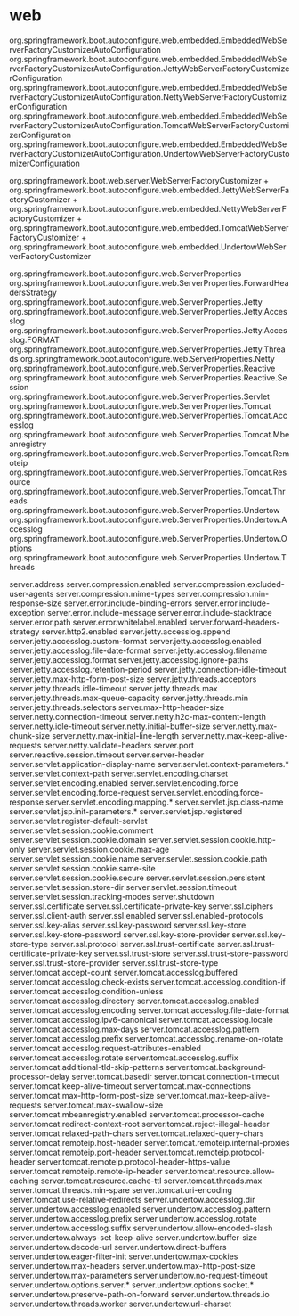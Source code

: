 # web




org.springframework.boot.autoconfigure.web.embedded.EmbeddedWebServerFactoryCustomizerAutoConfiguration
org.springframework.boot.autoconfigure.web.embedded.EmbeddedWebServerFactoryCustomizerAutoConfiguration.JettyWebServerFactoryCustomizerConfiguration
org.springframework.boot.autoconfigure.web.embedded.EmbeddedWebServerFactoryCustomizerAutoConfiguration.NettyWebServerFactoryCustomizerConfiguration
org.springframework.boot.autoconfigure.web.embedded.EmbeddedWebServerFactoryCustomizerAutoConfiguration.TomcatWebServerFactoryCustomizerConfiguration
org.springframework.boot.autoconfigure.web.embedded.EmbeddedWebServerFactoryCustomizerAutoConfiguration.UndertowWebServerFactoryCustomizerConfiguration


org.springframework.boot.web.server.WebServerFactoryCustomizer<T>
    + org.springframework.boot.autoconfigure.web.embedded.JettyWebServerFactoryCustomizer
    + org.springframework.boot.autoconfigure.web.embedded.NettyWebServerFactoryCustomizer
    + org.springframework.boot.autoconfigure.web.embedded.TomcatWebServerFactoryCustomizer
    + org.springframework.boot.autoconfigure.web.embedded.UndertowWebServerFactoryCustomizer


org.springframework.boot.autoconfigure.web.ServerProperties
org.springframework.boot.autoconfigure.web.ServerProperties.ForwardHeadersStrategy
org.springframework.boot.autoconfigure.web.ServerProperties.Jetty
org.springframework.boot.autoconfigure.web.ServerProperties.Jetty.Accesslog
org.springframework.boot.autoconfigure.web.ServerProperties.Jetty.Accesslog.FORMAT
org.springframework.boot.autoconfigure.web.ServerProperties.Jetty.Threads
org.springframework.boot.autoconfigure.web.ServerProperties.Netty
org.springframework.boot.autoconfigure.web.ServerProperties.Reactive
org.springframework.boot.autoconfigure.web.ServerProperties.Reactive.Session
org.springframework.boot.autoconfigure.web.ServerProperties.Servlet
org.springframework.boot.autoconfigure.web.ServerProperties.Tomcat
org.springframework.boot.autoconfigure.web.ServerProperties.Tomcat.Accesslog
org.springframework.boot.autoconfigure.web.ServerProperties.Tomcat.Mbeanregistry
org.springframework.boot.autoconfigure.web.ServerProperties.Tomcat.Remoteip
org.springframework.boot.autoconfigure.web.ServerProperties.Tomcat.Resource
org.springframework.boot.autoconfigure.web.ServerProperties.Tomcat.Threads
org.springframework.boot.autoconfigure.web.ServerProperties.Undertow
org.springframework.boot.autoconfigure.web.ServerProperties.Undertow.Accesslog
org.springframework.boot.autoconfigure.web.ServerProperties.Undertow.Options
org.springframework.boot.autoconfigure.web.ServerProperties.Undertow.Threads


server.address
server.compression.enabled
server.compression.excluded-user-agents
server.compression.mime-types
server.compression.min-response-size
server.error.include-binding-errors
server.error.include-exception
server.error.include-message
server.error.include-stacktrace
server.error.path
server.error.whitelabel.enabled
server.forward-headers-strategy
server.http2.enabled
server.jetty.accesslog.append
server.jetty.accesslog.custom-format
server.jetty.accesslog.enabled
server.jetty.accesslog.file-date-format
server.jetty.accesslog.filename
server.jetty.accesslog.format
server.jetty.accesslog.ignore-paths
server.jetty.accesslog.retention-period
server.jetty.connection-idle-timeout
server.jetty.max-http-form-post-size
server.jetty.threads.acceptors
server.jetty.threads.idle-timeout
server.jetty.threads.max
server.jetty.threads.max-queue-capacity
server.jetty.threads.min
server.jetty.threads.selectors
server.max-http-header-size
server.netty.connection-timeout
server.netty.h2c-max-content-length
server.netty.idle-timeout
server.netty.initial-buffer-size
server.netty.max-chunk-size
server.netty.max-initial-line-length
server.netty.max-keep-alive-requests
server.netty.validate-headers
server.port
server.reactive.session.timeout
server.server-header
server.servlet.application-display-name
server.servlet.context-parameters.*
server.servlet.context-path
server.servlet.encoding.charset
server.servlet.encoding.enabled
server.servlet.encoding.force
server.servlet.encoding.force-request
server.servlet.encoding.force-response
server.servlet.encoding.mapping.*
server.servlet.jsp.class-name
server.servlet.jsp.init-parameters.*
server.servlet.jsp.registered
server.servlet.register-default-servlet
server.servlet.session.cookie.comment
server.servlet.session.cookie.domain
server.servlet.session.cookie.http-only
server.servlet.session.cookie.max-age
server.servlet.session.cookie.name
server.servlet.session.cookie.path
server.servlet.session.cookie.same-site
server.servlet.session.cookie.secure
server.servlet.session.persistent
server.servlet.session.store-dir
server.servlet.session.timeout
server.servlet.session.tracking-modes
server.shutdown
server.ssl.certificate
server.ssl.certificate-private-key
server.ssl.ciphers
server.ssl.client-auth
server.ssl.enabled
server.ssl.enabled-protocols
server.ssl.key-alias
server.ssl.key-password
server.ssl.key-store
server.ssl.key-store-password
server.ssl.key-store-provider
server.ssl.key-store-type
server.ssl.protocol
server.ssl.trust-certificate
server.ssl.trust-certificate-private-key
server.ssl.trust-store
server.ssl.trust-store-password
server.ssl.trust-store-provider
server.ssl.trust-store-type
server.tomcat.accept-count
server.tomcat.accesslog.buffered
server.tomcat.accesslog.check-exists
server.tomcat.accesslog.condition-if
server.tomcat.accesslog.condition-unless
server.tomcat.accesslog.directory
server.tomcat.accesslog.enabled
server.tomcat.accesslog.encoding
server.tomcat.accesslog.file-date-format
server.tomcat.accesslog.ipv6-canonical
server.tomcat.accesslog.locale
server.tomcat.accesslog.max-days
server.tomcat.accesslog.pattern
server.tomcat.accesslog.prefix
server.tomcat.accesslog.rename-on-rotate
server.tomcat.accesslog.request-attributes-enabled
server.tomcat.accesslog.rotate
server.tomcat.accesslog.suffix
server.tomcat.additional-tld-skip-patterns
server.tomcat.background-processor-delay
server.tomcat.basedir
server.tomcat.connection-timeout
server.tomcat.keep-alive-timeout
server.tomcat.max-connections
server.tomcat.max-http-form-post-size
server.tomcat.max-keep-alive-requests
server.tomcat.max-swallow-size
server.tomcat.mbeanregistry.enabled
server.tomcat.processor-cache
server.tomcat.redirect-context-root
server.tomcat.reject-illegal-header
server.tomcat.relaxed-path-chars
server.tomcat.relaxed-query-chars
server.tomcat.remoteip.host-header
server.tomcat.remoteip.internal-proxies
server.tomcat.remoteip.port-header
server.tomcat.remoteip.protocol-header
server.tomcat.remoteip.protocol-header-https-value
server.tomcat.remoteip.remote-ip-header
server.tomcat.resource.allow-caching
server.tomcat.resource.cache-ttl
server.tomcat.threads.max
server.tomcat.threads.min-spare
server.tomcat.uri-encoding
server.tomcat.use-relative-redirects
server.undertow.accesslog.dir
server.undertow.accesslog.enabled
server.undertow.accesslog.pattern
server.undertow.accesslog.prefix
server.undertow.accesslog.rotate
server.undertow.accesslog.suffix
server.undertow.allow-encoded-slash
server.undertow.always-set-keep-alive
server.undertow.buffer-size
server.undertow.decode-url
server.undertow.direct-buffers
server.undertow.eager-filter-init
server.undertow.max-cookies
server.undertow.max-headers
server.undertow.max-http-post-size
server.undertow.max-parameters
server.undertow.no-request-timeout
server.undertow.options.server.*
server.undertow.options.socket.*
server.undertow.preserve-path-on-forward
server.undertow.threads.io
server.undertow.threads.worker
server.undertow.url-charset





































